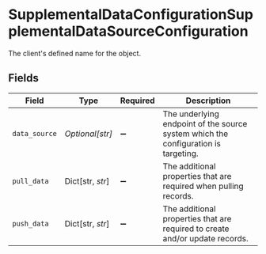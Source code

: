 # SupplementalDataConfigurationSupplementalDataSourceConfiguration

The client's defined name for the object.


## Fields

| Field                                                                               | Type                                                                                | Required                                                                            | Description                                                                         |
| ----------------------------------------------------------------------------------- | ----------------------------------------------------------------------------------- | ----------------------------------------------------------------------------------- | ----------------------------------------------------------------------------------- |
| `data_source`                                                                       | *Optional[str]*                                                                     | :heavy_minus_sign:                                                                  | The underlying endpoint of the source system which the configuration is targeting.  |
| `pull_data`                                                                         | Dict[str, *str*]                                                                    | :heavy_minus_sign:                                                                  | The additional properties that are required when pulling records.                   |
| `push_data`                                                                         | Dict[str, *str*]                                                                    | :heavy_minus_sign:                                                                  | The additional properties that are required to create and/or update records.        |